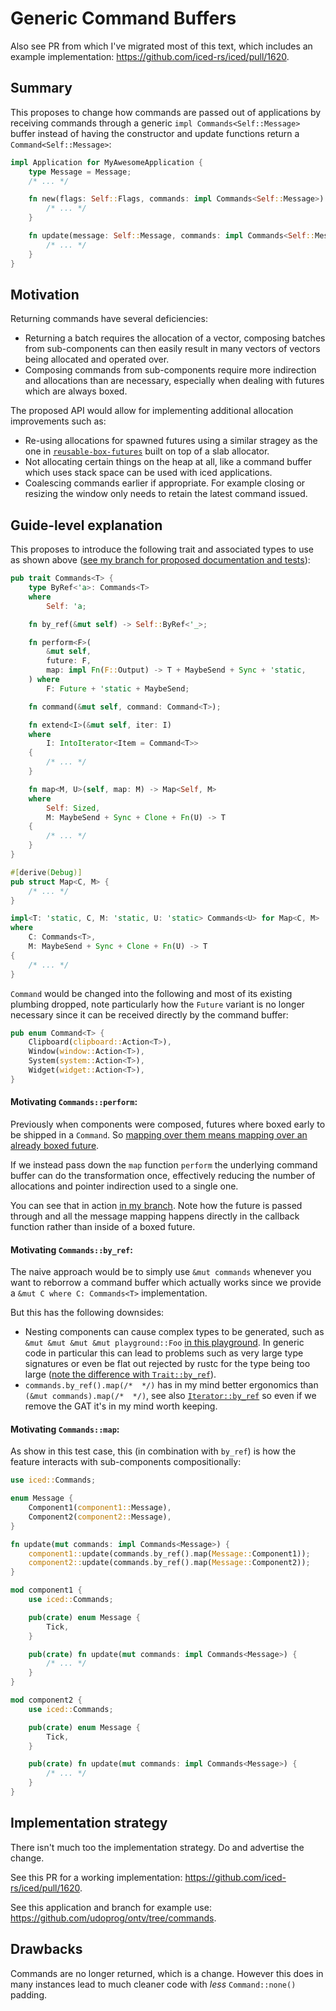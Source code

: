 # Generic Command Buffers

Also see PR from which I've migrated most of this text, which includes an
example implementation: <https://github.com/iced-rs/iced/pull/1620>.

## Summary

This proposes to change how commands are passed out of applications by receiving
commands through a generic `impl Commands<Self::Message>` buffer instead of
having the constructor and update functions return a `Command<Self::Message>`:

```rust
impl Application for MyAwesomeApplication {
    type Message = Message;
    /* ... */

    fn new(flags: Self::Flags, commands: impl Commands<Self::Message>) -> Self {
        /* ... */
    }

    fn update(message: Self::Message, commands: impl Commands<Self::Message>) {
        /* ... */
    }
}
```


## Motivation

Returning commands have several deficiencies:

* Returning a batch requires the allocation of a vector, composing batches from
  sub-components can then easily result in many vectors of vectors being
  allocated and operated over.
* Composing commands from sub-components require more indirection and
  allocations than are necessary, especially when dealing with futures which are
  always boxed.

The proposed API would allow for implementing additional allocation improvements
such as:
* Re-using allocations for spawned futures using a similar stragey as the one in
  [`reusable-box-futures`](https://docs.rs/reusable-box-future) built on top of
  a slab allocator.
* Not allocating certain things on the heap at all, like a command buffer which
  uses stack space can be used with iced applications.
* Coalescing commands earlier if appropriate. For example closing or resizing
  the window only needs to retain the latest command issued.


## Guide-level explanation

This proposes to introduce the following trait and associated types to use as
shown above ([see my branch for proposed documentation and
tests](https://github.com/udoprog/iced/blob/commands/native/src/commands.rs)):

```rust
pub trait Commands<T> {
    type ByRef<'a>: Commands<T>
    where
        Self: 'a;

    fn by_ref(&mut self) -> Self::ByRef<'_>;

    fn perform<F>(
        &mut self,
        future: F,
        map: impl Fn(F::Output) -> T + MaybeSend + Sync + 'static,
    ) where
        F: Future + 'static + MaybeSend;

    fn command(&mut self, command: Command<T>);

    fn extend<I>(&mut self, iter: I)
    where
        I: IntoIterator<Item = Command<T>>
    {
        /* ... */
    }

    fn map<M, U>(self, map: M) -> Map<Self, M>
    where
        Self: Sized,
        M: MaybeSend + Sync + Clone + Fn(U) -> T
    {
        /* ... */
    }
}

#[derive(Debug)]
pub struct Map<C, M> {
    /* ... */
}

impl<T: 'static, C, M: 'static, U: 'static> Commands<U> for Map<C, M>
where
    C: Commands<T>,
    M: MaybeSend + Sync + Clone + Fn(U) -> T
{
    /* ... */
}
```

`Command` would be changed into the following and most of its existing plumbing
dropped, note particularly how the `Future` variant is no longer necessary since
it can be received directly by the command buffer:

```rust
pub enum Command<T> {
    Clipboard(clipboard::Action<T>),
    Window(window::Action<T>),
    System(system::Action<T>),
    Widget(widget::Action<T>),
}
```


#### Motivating `Commands::perform`:

Previously when components were composed, futures where boxed early to be
shipped in a `Command`. So [mapping over them means mapping over an already
boxed
future](https://github.com/iced-rs/iced/blob/11f5527d7645619f49b030e30485f24ac637efbd/native/src/command/action.rs#L47).

If we instead pass down the `map` function `perform` the underlying command
buffer can do the transformation once, effectively reducing the number of
allocations and pointer indirection used to a single one.

You can see that in action [in my
branch](https://github.com/udoprog/iced/blob/27e40c93635ff48451b5df9e6b65834701fbc863/native/src/commands.rs#L228).
Note how the future is passed through and all the message mapping happens
directly in the callback function rather than inside of a boxed future.


#### Motivating `Commands::by_ref`:

The naive approach would be to simply use `&mut commands` whenever you want to
reborrow a command buffer which actually works since we provide a `&mut C where
C: Commands<T>` implementation.

But this has the following downsides:

* Nesting components can cause complex types to be generated, such as `&mut &mut
  &mut &mut playground::Foo` [in this
  playground](https://play.rust-lang.org/?version=stable&mode=debug&edition=2021&gist=442ff812cbffa1dddbb376ccf9d73936).
  In generic code in particular this can lead to problems such as very large
  type signatures or even be flat out rejected by rustc for the type being too
  large ([note the difference with
  `Trait::by_ref`](https://play.rust-lang.org/?version=stable&mode=debug&edition=2021&gist=47a54551e72ffa86702fdf91980a414c)).
* `commands.by_ref().map(/*  */)` has in my mind better ergonomics than `(&mut
  commands).map(/*  */)`, see also
  [`Iterator::by_ref`](https://doc.rust-lang.org/std/iter/trait.Iterator.html#method.by_ref)
  so even if we remove the GAT it's in my mind worth keeping.


#### Motivating `Commands::map`:

As show in this test case, this (in combination with `by_ref`) is how the
feature interacts with sub-components compositionally:

```rust
use iced::Commands;

enum Message {
    Component1(component1::Message),
    Component2(component2::Message),
}

fn update(mut commands: impl Commands<Message>) {
    component1::update(commands.by_ref().map(Message::Component1));
    component2::update(commands.by_ref().map(Message::Component2));
}

mod component1 {
    use iced::Commands;

    pub(crate) enum Message {
        Tick,
    }

    pub(crate) fn update(mut commands: impl Commands<Message>) {
        /* ... */
    }
}

mod component2 {
    use iced::Commands;

    pub(crate) enum Message {
        Tick,
    }

    pub(crate) fn update(mut commands: impl Commands<Message>) {
        /* ... */
    }
}
```

## Implementation strategy

There isn't much too the implementation strategy. Do and advertise the change.

See this PR for a working implementation:
<https://github.com/iced-rs/iced/pull/1620>.

See this application and branch for example use:
<https://github.com/udoprog/ontv/tree/commands>.


## Drawbacks

Commands are no longer returned, which is a change. However this does in many
instances lead to much cleaner code with *less* `Command::none()` padding.
